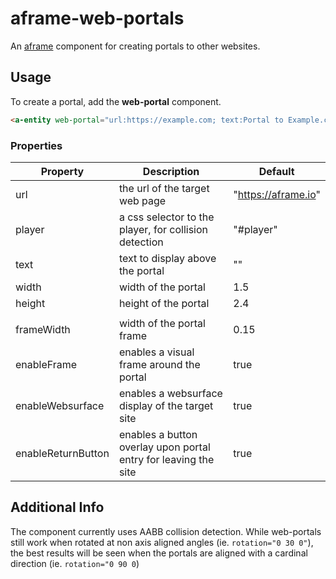 # aframe-web-portals

An [aframe](https://github.com/aframevr/aframe) component for creating portals to other websites.

## Usage

To create a portal, add the **web-portal** component.

```html
<a-entity web-portal="url:https://example.com; text:Portal to Example.com;"></a-entity>
```

### Properties

| Property           | Description                                                     | Default             |
| ------------------ | --------------------------------------------------------------- | ------------------- |
| url                | the url of the target web page                                  | "https://aframe.io" |
| player             | a css selector to the player, for collision detection           | "#player"           |
| text               | text to display above the portal                                | ""                  |
| width              | width of the portal                                             | 1.5                 |
| height             | height of the portal                                            | 2.4                 |
|                    |                                                                 |                     |
| frameWidth         | width of the portal frame                                       | 0.15                |
| enableFrame        | enables a visual frame around the portal                        | true                |
| enableWebsurface   | enables a websurface display of the target site                 | true                |
| enableReturnButton | enables a button overlay upon portal entry for leaving the site | true                |

## Additional Info

The component currently uses AABB collision detection. While web-portals still work when rotated at non axis aligned angles (ie. `rotation="0 30 0"`), the best results will be seen when the portals are aligned with a cardinal direction (ie. `rotation="0 90 0`)
